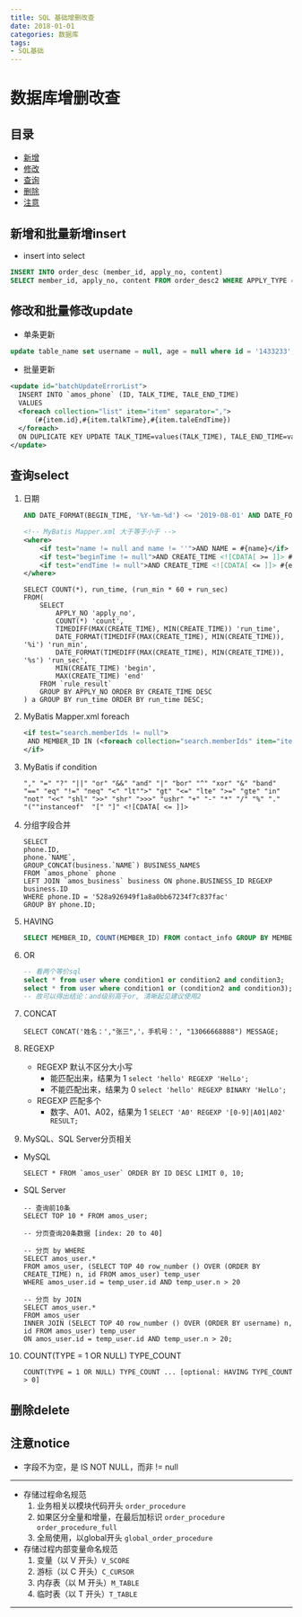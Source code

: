 ```yaml
---
title: SQL 基础增删改查
date: 2018-01-01
categories: 数据库
tags:
- SQL基础
---
```



# 数据库增删改查
## 目录
- [新增](#新增和批量新增insert)
- [修改](#修改和批量修改update)
- [查询](#查询select)
- [删除](#删除delete)
- [注意](#注意notice)


## 新增和批量新增insert
- insert into select
```sql
INSERT INTO order_desc (member_id, apply_no, content)
SELECT member_id, apply_no, content FROM order_desc2 WHERE APPLY_TYPE = 'MOBILE' GROUP BY content ORDER BY COUNT(content) DESC;
```

## 修改和批量修改update
- 单条更新
```sql
update table_name set username = null, age = null where id = '1433233';
```

- 批量更新 
```xml
<update id="batchUpdateErrorList">
  INSERT INTO `amos_phone` (ID, TALK_TIME, TALE_END_TIME)
  VALUES
  <foreach collection="list" item="item" separator=",">
      (#{item.id},#{item.talkTime},#{item.taleEndTime})
  </foreach>
  ON DUPLICATE KEY UPDATE TALK_TIME=values(TALK_TIME), TALE_END_TIME=values(TALE_END_TIME)
</update>
  ```

## 查询select
1. 日期
    ```sql
    AND DATE_FORMAT(BEGIN_TIME, '%Y-%m-%d') <= '2019-08-01' AND DATE_FORMAT(END_TIME, '%Y-%m-%d') >= '2019-08-31'
    ```
    ```xml
    <!-- MyBatis Mapper.xml 大于等于小于 -->
    <where>
        <if test="name != null and name != ''">AND NAME = #{name}</if>
        <if test="beginTime != null">AND CREATE_TIME <![CDATA[ >= ]]> #{beginTime}</if>
        <if test="endTime != null">AND CREATE_TIME <![CDATA[ <= ]]> #{endTime}</if>
    </where>
    ```
    ```mysql
    SELECT COUNT(*), run_time, (run_min * 60 + run_sec)
    FROM(
        SELECT
            APPLY_NO 'apply_no',
            COUNT(*) 'count',
            TIMEDIFF(MAX(CREATE_TIME), MIN(CREATE_TIME)) 'run_time',
            DATE_FORMAT(TIMEDIFF(MAX(CREATE_TIME), MIN(CREATE_TIME)), '%i') 'run_min',
            DATE_FORMAT(TIMEDIFF(MAX(CREATE_TIME), MIN(CREATE_TIME)), '%s') 'run_sec',
            MIN(CREATE_TIME) 'begin',
            MAX(CREATE_TIME) 'end'
        FROM `rule_result`
        GROUP BY APPLY_NO ORDER BY CREATE_TIME DESC
    ) a GROUP BY run_time ORDER BY run_time DESC;
    ```

2. MyBatis Mapper.xml foreach
    ```xml
    <if test="search.memberIds != null">
     AND MEMBER_ID IN (<foreach collection="search.memberIds" item="item" separator=",">#{item}</foreach>)
    </if>
    ```

3. MyBatis if condition
    ```
    "," "=" "?" "||" "or" "&&" "and" "|" "bor" "^" "xor" "&" "band"
    "==" "eq" "!=" "neq" "<" "lt"">" "gt" "<=" "lte" ">=" "gte" "in"
    "not" "<<" "shl" ">>" "shr" ">>>" "ushr" "+" "-" "*" "/" "%" "."
    "(""instanceof"  "[" "]" <![CDATA[ <= ]]>
    ```

4. 分组字段合并
    ```mysql
    SELECT
    phone.ID,
    phone.`NAME`,
    GROUP_CONCAT(business.`NAME`) BUSINESS_NAMES
    FROM `amos_phone` phone
    LEFT JOIN `amos_business` business ON phone.BUSINESS_ID REGEXP business.ID
    WHERE phone.ID = '528a926949f1a8a0bb67234f7c837fac'
    GROUP BY phone.ID;
    ```

5. HAVING
    ```sql
    SELECT MEMBER_ID, COUNT(MEMBER_ID) FROM contact_info GROUP BY MEMBER_ID HAVING COUNT(MEMBER_ID) > 5;
    ```

6. OR
    ```sql
    -- 看两个等价sql
    select * from user where condition1 or condition2 and condition3;
    select * from user where condition1 or (condition2 and condition3);
    -- 故可以得出结论：and级别高于or, 清晰起见建议使用2
    ```

7. CONCAT
    ```mysql
    SELECT CONCAT('姓名：',"张三",'，手机号：', "13066668888") MESSAGE;
    ```    

8. REGEXP
    - REGEXP 默认不区分大小写
      - 能匹配出来，结果为 1 `select 'hello' REGEXP 'HelLo';`
      - 不能匹配出来，结果为 0 `select 'hello' REGEXP BINARY 'HelLo';`
    - REGEXP 匹配多个
      - 数字、A01、A02，结果为 1 `SELECT 'A0' REGEXP '[0-9]|A01|A02' RESULT;`

9. MySQL、SQL Server分页相关
  - MySQL
    ```mysql
    SELECT * FROM `amos_user` ORDER BY ID DESC LIMIT 0, 10;
    ```
  - SQL Server
    ```tsql
    -- 查询前10条
    SELECT TOP 10 * FROM amos_user;
    
    -- 分页查询20条数据 [index: 20 to 40]
    
    -- 分页 by WHERE
    SELECT amos_user.*
    FROM amos_user, (SELECT TOP 40 row_number () OVER (ORDER BY CREATE_TIME) n, id FROM amos_user) temp_user
    WHERE amos_user.id = temp_user.id AND temp_user.n > 20
    
    -- 分页 by JOIN
    SELECT amos_user.*
    FROM amos_user
    INNER JOIN (SELECT TOP 40 row_number () OVER (ORDER BY username) n, id FROM amos_user) temp_user 
    ON amos_user.id = temp_user.id AND temp_user.n > 20;
    ```

10. COUNT(TYPE = 1 OR NULL) TYPE_COUNT
    ```mysql
    COUNT(TYPE = 1 OR NULL) TYPE_COUNT ... [optional: HAVING TYPE_COUNT > 0]
    ```


## 删除delete


## 注意notice
- 字段不为空，是 IS NOT NULL，而非 != null
---
- 存储过程命名规范
  1. 业务相关以模块代码开头 `order_procedure`
  2. 如果区分全量和增量，在最后加标识 `order_procedure` `order_procedure_full`
  3. 全局使用，以global开头 `global_order_procedure`
- 存储过程内部变量命名规范
  1. 变量（以 V 开头）`V_SCORE`
  2. 游标（以 C 开头）`C_CURSOR`
  3. 内存表（以 M 开头）`M_TABLE`
  4. 临时表（以 T 开头）`T_TABLE`
---
